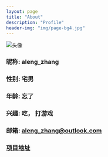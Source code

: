 ```yaml
---
layout: page
title: "About"
description: "Profile"
header-img: "img/page-bg4.jpg"
---
```


![头像](http://osrqgo6n4.bkt.clouddn.com/aleng.jpg)

### 昵称: aleng_zhang

### 性别: 宅男

### 年龄: 忘了

### 兴趣: 吃， 打游戏

### 邮箱: aleng_zhang@outlook.com

### [项目地址](https://github.com/aleng-zhang/aleng-zhang.github.io)
